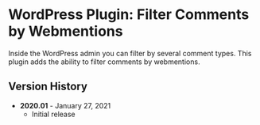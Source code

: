 # WordPress Plugin: Filter Comments by Webmentions

Inside the WordPress admin you can filter by several comment types. This plugin adds the ability to filter comments by webmentions.

## Version History

- **2020.01** - January 27, 2021
    - Initial release
